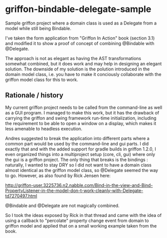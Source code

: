 griffon-bindable-delegate-sample
================================

Sample griffon project where a domain class is used as a Delegate from a model while still being Bindable.

I've taken the form application from "Griffon In Action" book (section 3.1) and modified it to show a
proof of concept of combining @Bindable with @Delegate.

The approach is not as elegant as having the AST transformations somewhat combined, but it does work and
may help in designing an elegant solution.  The downside of my solution is the polution introduced in the
domain model class, i.e. you have to make it conciously collaborate with the griffon model class for this to work.

Rationale / history
-------------------

My current griffon project needs to be called from the command-line as well as a GUI program.  I managed to 
make this work, but it has the drawback of carrying the griffon and swing framework run-time initialization, 
including the requirement to be able to open a window on a display, which makes it less amenable to headless
execution.

Andres suggested to break the application into different parts where a common part would be used by the
command-line and gui parts.  I did exactly that and with the added support for gradle builds in griffon 1.2.0,
I even organized things into a multiproject setup (core, cli, gui) where only the gui is a griffon project.
The only thing that breaks is the bindings : naturally, I wanted to stay DRY so I did not want to have a
domain class almost identical as the griffon model class, so @Delegate seemed the way to go.  However, as
also found by Rick Jensen here:

http://griffon-user.3225736.n2.nabble.com/Bind-in-the-view-and-Bind-PropertyListener-in-the-model-don-t-work-cleanly-with-Delegate-td7270497.html

@Bindable and @Delegate are not magically combined.

So I took the ideas exposed by Rick in that thread and came with the idea of using a callback to "percolate" 
property change event from domain to griffon model and applied that on a small working example taken from the book.
